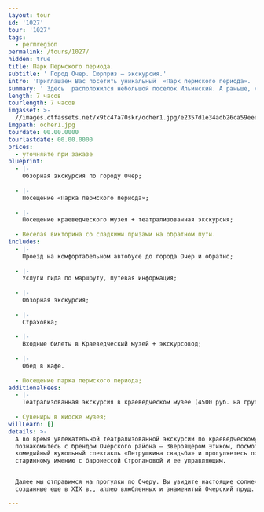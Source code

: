 ```yaml
---
layout: tour
id: '1027'
tour: '1027'
tags:
  - permregion
permalink: /tours/1027/
hidden: true
title: Парк Пермского периода.
subtitle: ' Город Очер. Сюрприз – экскурсия.'
intro: 'Приглашаем Вас посетить уникальный  «Парк пермского периода». '
summary: ' Здесь  расположился небольшой поселок Ильинский. А раньше, с конца XVII в. и до начала XX в., это была столица пермских владений Строгановых.'
length: 7 часов
tourlength: 7 часов
imgasset: >-
  //images.ctfassets.net/x9tc47a70skr/ocher1.jpg/e2357d1e34adb26ca59eeeb5da080f07/ocher1.jpg
imgpath: ocher1.jpg
tourdate: 00.00.0000
tourlastdate: 00.00.0000
prices:
  - уточняйте при заказе
blueprint:
  - |-
    Обзорная экскурсия по городу Очер;
     
  - |-
    Посещение «Парка пермского периода»;
     
  - |-
    Посещение краеведческого музея + театрализованная экскурсия;
     
  - Веселая викторина со сладкими призами на обратном пути.
includes:
  - |-
    Проезд на комфортабельном автобусе до города Очер и обратно;
     
  - |-
    Услуги гида по маршруту, путевая информация;
     
  - |-
    Обзорная экскурсия;
     
  - |-
    Страховка;
     
  - |-
    Входные билеты в Краеведческий музей + экскурсовод;
     
  - |-
    Обед в кафе.
     
  - Посещение парка пермского периода;
additionalFees:
  - |-
    Театрализованная экскурсия в краеведческом музее (4500 руб. на группу);
     
  - Сувениры в киоске музея;
willLearn: []
details: >-
  А во время увлекательной театрализованной экскурсии по краеведческому музею Вы
  познакомитесь с брендом Очерского района – Звероящером Этиком, посмотрите 
  комедийный кукольный спектакль «Петрушкина свадьба» и прогуляетесь по
  старинному имению с баронессой Строгановой и ее управляющим.


  Далее мы отправимся на прогулки по Очеру. Вы увидите настоящие солнечные часы,
  созданные еще в XIX в., аллею влюбленных и знаменитый Очерский пруд. 

---
```

